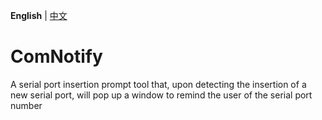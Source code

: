 **English** | [中文](README_zh.md)
# ComNotify
A serial port insertion prompt tool that, upon detecting the insertion of a new serial port, will pop up a window to remind the user of the serial port number
